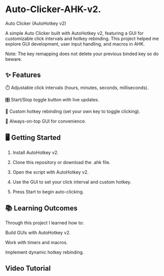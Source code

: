 # Auto-Clicker-AHK-v2.
Auto Clicker (AutoHotkey v2)

A simple Auto Clicker built with AutoHotkey v2, featuring a GUI for customizable click intervals and hotkey rebinding. This project helped me explore GUI development, user input handling, and macros in AHK. 

Note: The key remapping does not delete your previous binded key so do beware.

## **✨ Features**
⏱️ Adjustable click intervals (hours, minutes, seconds, milliseconds).

🎛️ Start/Stop toggle button with live updates.

🎹 Custom hotkey rebinding (set your own key to toggle clicking).

📌 Always-on-top GUI for convenience.

## **🖥️ Getting Started**

1. Install AutoHotkey v2.

2. Clone this repository or download the .ahk file.

3. Open the script with AutoHotkey v2.

4. Use the GUI to set your click interval and custom hotkey.

5. Press Start to begin auto-clicking.

## **📚 Learning Outcomes**

Through this project I learned how to:

Build GUIs with AutoHotkey v2.

Work with timers and macros.

Implement dynamic hotkey rebinding. 

## Video Tutorial


